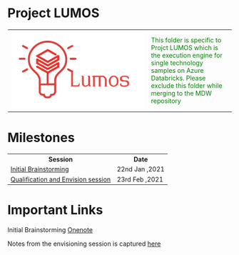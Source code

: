 # Project LUMOS

<span>
    <table style="border: 1px solid #FFF;border-collapse: collapse;">
    <tr>
        <td width=300>
        <img  src="../Common_Assets/Images/Lumos_logo.png" alt="Italian Trulli">
        </td>
        <td style="color:green">
            This folder is specific to Projct LUMOS which is the execution engine for single technology samples on Azure Databricks. Please exclude this folder while merging to the MDW repository
        </td>
    </tr>
    </table>
</span>

# Milestones
<span>
    <table style="border: 0px solid #FFF;border-collapse: collapse;">
    <tr>
        <th>
            Session 
        </th>
        <th>
            Date
        </th>
    </tr>
    <tr>
        <td>
            <a href = "Meeting_minutes/22nd_Jan_2021.md">Initial Brainstorming</a>
        </td>
        <td>
            22nd Jan ,2021
        </td>
    </tr>
    <tr>
        <td>
            <a href = "Meeting_minutes/23rd_Feb_2021.md">Qualification and Envision session</a>
        </td>
        <td>
            23rd Feb ,2021
        </td>
    </tr>
    </table>
</span>

# Important Links

Initial Brainstorming [Onenote](https://microsoft.sharepoint.com/teams/CSEFTEFY19/_layouts/OneNote.aspx?id=%2Fteams%2FCSEFTEFY19%2FShared%20Documents%2FCrew%20-%20Quokka%2FTeam%20Quokka&wd=target%28Product%20and%20Practise%20Contributions.one%7C406AD8E6-4EE8-458D-9B7D-07F1A161B8CD%2FModern%20Data%20Warehouse%7C94D4127C-B03D-4669-A1C4-F9844C12DE70%2F%29)

Notes from the envisioning session is captured [here](https://microsoft-my.sharepoint.com/:i:/p/anbadh/EVuhXTy1s7VBg60IUiGOBZkB4mENJVE3upfu1yr7_tMBkg?e=YKgBm1) 